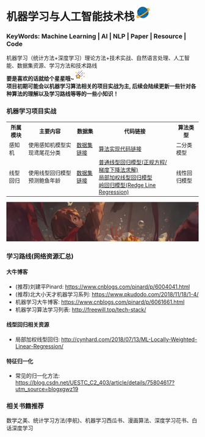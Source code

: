 # 机器学习与人工智能技术栈<img width=40 src="https://github.com/Niutranser-Li/Machine-Learning-Algorithm/blob/master/2.png"></img>
### KeyWords: Machine Learning | AI | NLP | Paper | Resource | Code
机器学习（统计方法+深度学习）理论方法+技术实战、自然语言处理、人工智能、数据集资源、学习方法和技术路线<br>
**要是喜欢的话就给个星星哦~**<img width=30 src="https://github.com/Niutranser-Li/Machine-Learning-Algorithm/blob/master/3.png"></img><br>
**项目初期可能会以机器学习算法相关的项目实战为主, 后续会陆续更新一些针对各种算法的理解以及学习路线等等的一些小知识！**

### 机器学习项目实战
<table>
  <tr>
    <th>所属模块</th>
    <th>主要内容</th>
    <th>数据集</th>
    <th>代码链接</th>
    <th>算法类型</th>
  </tr>
  <tr>
    <td>感知机</td>
    <td>使用感知机模型实现鸢尾花分类</td>
    <td><a href="./感知机模型/IRIS-data">数据集链接</a></td>
    <td><a href="./感知机模型/PLA_classifier.py">算法实现代码链接</a></td>
    <td>二分类模型</td>
  </tr>
  <tr>
    <td>线型回归</td>
    <td>使用线型回归模型预测鲍鱼年龄</td>
    <td><a href="./线性回归模型/dataset">数据集链接</a></td>
    <td>
      <a href="./线性回归模型/line_regression.py">普通线型回归模型(正规方程/梯度下降法求解)</a><br>
      <a href="./线性回归模型/LWLR.py">局部加权线型回归模型</a><br>
      <a href="./线性回归模型/Redge_regression.py">岭回归模型(Redge Line Regression)</a>
    </td>
    <td>线性回归模型</td>
  </tr>
</table>
<img src="https://github.com/Niutranser-Li/Machine-Learning-Algorithm/blob/master/1.jpg"></img>

### 学习路线(网络资源汇总)<br>
#### 大牛博客<br>
* (推荐)刘建平Pinard: <https://www.cnblogs.com/pinard/p/6004041.html>
* (推荐)北大小天才机器学习系列: <https://www.pkudodo.com/2018/11/18/1-4/>
* 机器学习大牛博客: <https://www.cnblogs.com/pinard/p/6061661.html>
* 机器学习算法学习列表: <http://freewill.top/tech-stack/>

#### 线型回归相关资源<br>
* 局部加权线型回归: <http://cynhard.com/2018/07/13/ML-Locally-Weighted-Linear-Regression/>

#### 特征归一化<br>
* 常见的归一化方法: <https://blog.csdn.net/UESTC_C2_403/article/details/75804617?utm_source=blogxgwz19>

### 相关书籍推荐
数学之美、统计学习方法(李航)、机器学习西瓜书、漫画算法、深度学习花书、白话深度学习
